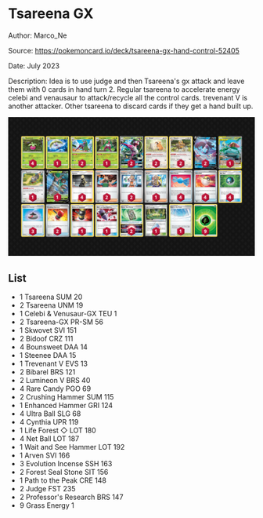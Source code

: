 # Tsareena GX

Author: Marco_Ne

Source: <https://pokemoncard.io/deck/tsareena-gx-hand-control-52405>

Date: July 2023

Description:
Idea is to use judge and then Tsareena's gx attack and leave them with 0 cards in hand turn 2. Regular tsareena to accelerate energy celebi and venausaur to attack/recycle all the control cards. trevenant V is another attacker. Other tsareena to discard cards if they get a hand built up.

![decklist](../../images/PAL/Tsareena%20GX/1-%20Tsareena%20GX.png)

## List

* 1 Tsareena SUM 20
* 2 Tsareena UNM 19
* 1 Celebi & Venusaur-GX TEU 1
* 2 Tsareena-GX PR-SM 56
* 1 Skwovet SVI 151
* 2 Bidoof CRZ 111
* 4 Bounsweet DAA 14
* 1 Steenee DAA 15
* 1 Trevenant V EVS 13
* 2 Bibarel BRS 121
* 2 Lumineon V BRS 40
* 4 Rare Candy PGO 69
* 2 Crushing Hammer SUM 115
* 1 Enhanced Hammer GRI 124
* 4 Ultra Ball SLG 68
* 4 Cynthia UPR 119
* 1 Life Forest ◇ LOT 180
* 4 Net Ball LOT 187
* 1 Wait and See Hammer LOT 192
* 1 Arven SVI 166
* 3 Evolution Incense SSH 163
* 2 Forest Seal Stone SIT 156
* 1 Path to the Peak CRE 148
* 2 Judge FST 235
* 2 Professor's Research BRS 147
* 9 Grass Energy 1
